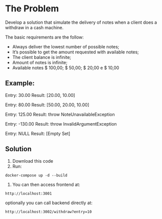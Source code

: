 # The Problem

Develop a solution that simulate the delivery of notes when a client does a withdraw in a cash machine.

The basic requirements are the follow:

* Always deliver the lowest number of possible notes;
* It’s possible to get the amount requested with available notes;
* The client balance is infinite;
* Amount of notes is infinite;
* Available notes $ 100,00; $ 50,00; $ 20,00 e $ 10,00

## Example:

Entry: 30.00
Result: [20.00, 10.00]

Entry: 80.00
Result: [50.00, 20.00, 10.00]

Entry: 125.00
Result: throw NoteUnavailableException

Entry: -130.00
Result: throw InvalidArgumentException

Entry: NULL
Result: [Empty Set]

## Solution

1. Download this code
1. Run:
```
docker-compose up -d --build
```
1. You can then access frontend at:
```
http://localhost:3001
```
optionally you can call backend directly at:
```
http://localhost:3002/withdraw?entry=10
```

